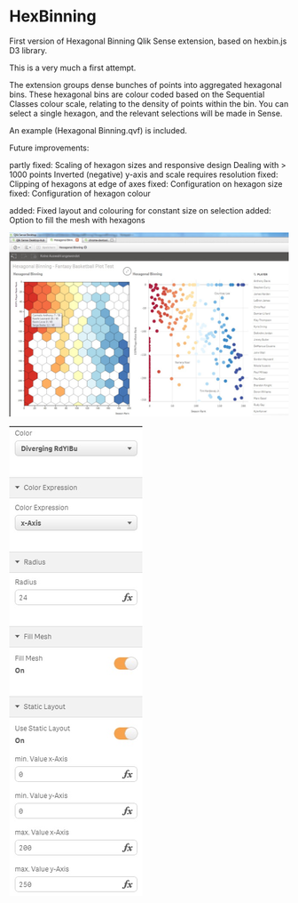 HexBinning
==========
First version of Hexagonal Binning Qlik Sense extension, based on hexbin.js D3 library.

This is a very much a first attempt.

The extension groups dense bunches of points into aggregated hexagonal bins.  These hexagonal bins are colour coded based on the Sequential Classes colour scale, relating to the density of points within the bin.  You can select a single hexagon, and the relevant selections will be made in Sense.

An example (Hexagonal Binning.qvf) is included.

Future improvements:

partly fixed: Scaling of hexagon sizes and responsive design
Dealing with > 1000 points
Inverted (negative) y-axis and scale requires resolution
fixed: Clipping of hexagons at edge of axes
fixed: Configuration on hexagon size
fixed: Configuration of hexagon colour

added: Fixed layout and colouring for constant size on selection
added: Option to fill the mesh with hexagons

![Qlik Sense Extension Hexagonal Binning](hexabin1.jpg)

![Qlik Sense Extension Hexagonal Binning](hexabin2.jpg)
